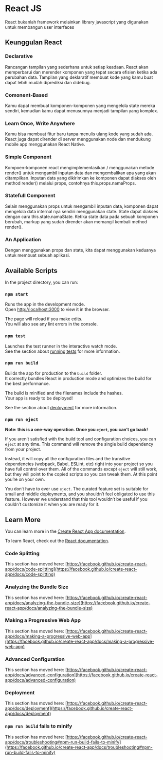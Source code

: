 # React JS

React bukanlah framework melainkan library javascript yang digunakan untuk membangun user interfaces

## Keunggulan React

### Declarative

Rancangan tampilan yang sederhana untuk setiap keadaan.
React akan memperbarui dan merender komponen yang tepat secara efisien ketika ada perubahan data.
Tampilan yang deklaratif membuat kode yang kamu buat dapat lebih mudah diprediksi dan didebug.

### Comonent-Based

Kamu dapat membuat komponen-komponen yang mengelola state mereka sendiri, kemudian kamu dapat menusunnya menjadi tampilan yang komplex.

### Learn Once, Write Anywhere

Kamu bisa membuat fitur baru tanpa menulis ulang kode yang sudah ada.
React juga dapat dirender di server menggunakan node dan mendukung mobile app menggunakan React Native.

### Simple Component

Kompoen-komponen react mengimplementasikan / menggunakan metode render() untuk mengambil inputan data dan mengembalikan apa yang akan ditampilkan. Inputan data yang dikirimkan ke komponen dapat diakses oleh method render() melalui props, contohnya this.props.namaProps.

### Statefull Component

Selain menggunakan props untuk mengambil inputan data, komponen dapat mengelola data internal nya sendiri menggunakan state. State dapat diakses dengan cara this.state.namaState.
Ketika state data pada sebuah komponen berubah, markup yang sudah dirender akan memangil kembali method render().

### An Application

Dengan menggunakan props dan state, kita dapat menggunakan keduanya untuk membuat sebuah aplikasi.

## Available Scripts

In the project directory, you can run:

### `npm start`

Runs the app in the development mode.\
Open [http://localhost:3000](http://localhost:3000) to view it in the browser.

The page will reload if you make edits.\
You will also see any lint errors in the console.

### `npm test`

Launches the test runner in the interactive watch mode.\
See the section about [running tests](https://facebook.github.io/create-react-app/docs/running-tests) for more information.

### `npm run build`

Builds the app for production to the `build` folder.\
It correctly bundles React in production mode and optimizes the build for the best performance.

The build is minified and the filenames include the hashes.\
Your app is ready to be deployed!

See the section about [deployment](https://facebook.github.io/create-react-app/docs/deployment) for more information.

### `npm run eject`

**Note: this is a one-way operation. Once you `eject`, you can’t go back!**

If you aren’t satisfied with the build tool and configuration choices, you can `eject` at any time. This command will remove the single build dependency from your project.

Instead, it will copy all the configuration files and the transitive dependencies (webpack, Babel, ESLint, etc) right into your project so you have full control over them. All of the commands except `eject` will still work, but they will point to the copied scripts so you can tweak them. At this point you’re on your own.

You don’t have to ever use `eject`. The curated feature set is suitable for small and middle deployments, and you shouldn’t feel obligated to use this feature. However we understand that this tool wouldn’t be useful if you couldn’t customize it when you are ready for it.

## Learn More

You can learn more in the [Create React App documentation](https://facebook.github.io/create-react-app/docs/getting-started).

To learn React, check out the [React documentation](https://reactjs.org/).

### Code Splitting

This section has moved here: [https://facebook.github.io/create-react-app/docs/code-splitting](https://facebook.github.io/create-react-app/docs/code-splitting)

### Analyzing the Bundle Size

This section has moved here: [https://facebook.github.io/create-react-app/docs/analyzing-the-bundle-size](https://facebook.github.io/create-react-app/docs/analyzing-the-bundle-size)

### Making a Progressive Web App

This section has moved here: [https://facebook.github.io/create-react-app/docs/making-a-progressive-web-app](https://facebook.github.io/create-react-app/docs/making-a-progressive-web-app)

### Advanced Configuration

This section has moved here: [https://facebook.github.io/create-react-app/docs/advanced-configuration](https://facebook.github.io/create-react-app/docs/advanced-configuration)

### Deployment

This section has moved here: [https://facebook.github.io/create-react-app/docs/deployment](https://facebook.github.io/create-react-app/docs/deployment)

### `npm run build` fails to minify

This section has moved here: [https://facebook.github.io/create-react-app/docs/troubleshooting#npm-run-build-fails-to-minify](https://facebook.github.io/create-react-app/docs/troubleshooting#npm-run-build-fails-to-minify)
